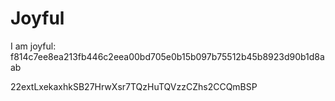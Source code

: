 # Joyful

I am joyful: f814c7ee8ea213fb446c2eea00bd705e0b15b097b75512b45b8923d90b1d8aab


22extLxekaxhkSB27HrwXsr7TQzHuTQVzzCZhs2CCQmBSP